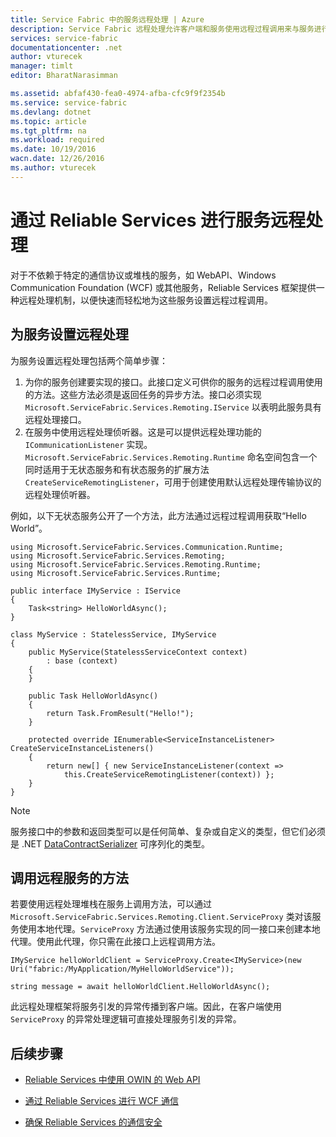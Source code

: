 ```yaml
---
title: Service Fabric 中的服务远程处理 | Azure
description: Service Fabric 远程处理允许客户端和服务使用远程过程调用来与服务进行通信。
services: service-fabric
documentationcenter: .net
author: vturecek
manager: timlt
editor: BharatNarasimman

ms.assetid: abfaf430-fea0-4974-afba-cfc9f9f2354b
ms.service: service-fabric
ms.devlang: dotnet
ms.topic: article
ms.tgt_pltfrm: na
ms.workload: required
ms.date: 10/19/2016
wacn.date: 12/26/2016
ms.author: vturecek
---
```


# 通过 Reliable Services 进行服务远程处理
对于不依赖于特定的通信协议或堆栈的服务，如 WebAPI、Windows Communication Foundation (WCF) 或其他服务，Reliable Services 框架提供一种远程处理机制，以便快速而轻松地为这些服务设置远程过程调用。

## 为服务设置远程处理
为服务设置远程处理包括两个简单步骤：

1. 为你的服务创建要实现的接口。此接口定义可供你的服务的远程过程调用使用的方法。这些方法必须是返回任务的异步方法。接口必须实现 `Microsoft.ServiceFabric.Services.Remoting.IService` 以表明此服务具有远程处理接口。
2. 在服务中使用远程处理侦听器。这是可以提供远程处理功能的 
`ICommunicationListener` 实现。`Microsoft.ServiceFabric.Services.Remoting.Runtime` 命名空间包含一个同时适用于无状态服务和有状态服务的扩展方法 `CreateServiceRemotingListener`，可用于创建使用默认远程处理传输协议的远程处理侦听器。

例如，以下无状态服务公开了一个方法，此方法通过远程过程调用获取“Hello World”。

    using Microsoft.ServiceFabric.Services.Communication.Runtime;
    using Microsoft.ServiceFabric.Services.Remoting;
    using Microsoft.ServiceFabric.Services.Remoting.Runtime;
    using Microsoft.ServiceFabric.Services.Runtime;

    public interface IMyService : IService
    {
        Task<string> HelloWorldAsync();
    }

    class MyService : StatelessService, IMyService
    {
        public MyService(StatelessServiceContext context)
            : base (context)
        {
        }

        public Task HelloWorldAsync()
        {
            return Task.FromResult("Hello!");
        }

        protected override IEnumerable<ServiceInstanceListener> CreateServiceInstanceListeners()
        {
            return new[] { new ServiceInstanceListener(context => 
                this.CreateServiceRemotingListener(context)) };
        }
    }

> [!NOTE]
> 服务接口中的参数和返回类型可以是任何简单、复杂或自定义的类型，但它们必须是 .NET [DataContractSerializer](https://msdn.microsoft.com/zh-cn/library/ms731923.aspx) 可序列化的类型。

## 调用远程服务的方法
若要使用远程处理堆栈在服务上调用方法，可以通过 `Microsoft.ServiceFabric.Services.Remoting.Client.ServiceProxy` 类对该服务使用本地代理。`ServiceProxy` 方法通过使用该服务实现的同一接口来创建本地代理。使用此代理，你只需在此接口上远程调用方法。

    IMyService helloWorldClient = ServiceProxy.Create<IMyService>(new Uri("fabric:/MyApplication/MyHelloWorldService"));

    string message = await helloWorldClient.HelloWorldAsync();

此远程处理框架将服务引发的异常传播到客户端。因此，在客户端使用 `ServiceProxy` 的异常处理逻辑可直接处理服务引发的异常。

## 后续步骤

* [Reliable Services 中使用 OWIN 的 Web API](./service-fabric-reliable-services-communication-webapi.md)

* [通过 Reliable Services 进行 WCF 通信](./service-fabric-reliable-services-communication-wcf.md)

* [确保 Reliable Services 的通信安全](./service-fabric-reliable-services-secure-communication.md)

<!---HONumber=Mooncake_1219_2016-->